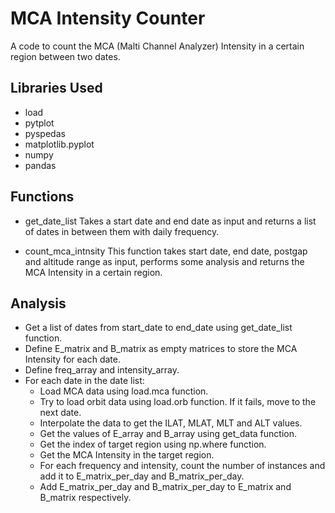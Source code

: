 # MCA Intensity Counter
A code to count the MCA (Malti Channel Analyzer) Intensity in a certain region between two dates.

## Libraries Used
- load
- pytplot
- pyspedas
- matplotlib.pyplot
- numpy
- pandas
## Functions
- get_date_list
Takes a start date and end date as input and returns a list of dates in between them with daily frequency.

- count_mca_intnsity
This function takes start date, end date, postgap and altitude range as input, performs some analysis and returns the MCA Intensity in a certain region.

## Analysis
- Get a list of dates from start_date to end_date using get_date_list function.
- Define E_matrix and B_matrix as empty matrices to store the MCA Intensity for each date.
- Define freq_array and intensity_array.
- For each date in the date list:
  - Load MCA data using load.mca function.
  - Try to load orbit data using load.orb function. If it fails, move to the next date.
  - Interpolate the data to get the ILAT, MLAT, MLT and ALT values.
  - Get the values of E_array and B_array using get_data function.
  - Get the index of target region using np.where function.
  - Get the MCA Intensity in the target region.
  - For each frequency and intensity, count the number of instances and add it to E_matrix_per_day and B_matrix_per_day.
  - Add E_matrix_per_day and B_matrix_per_day to E_matrix and B_matrix respectively.
